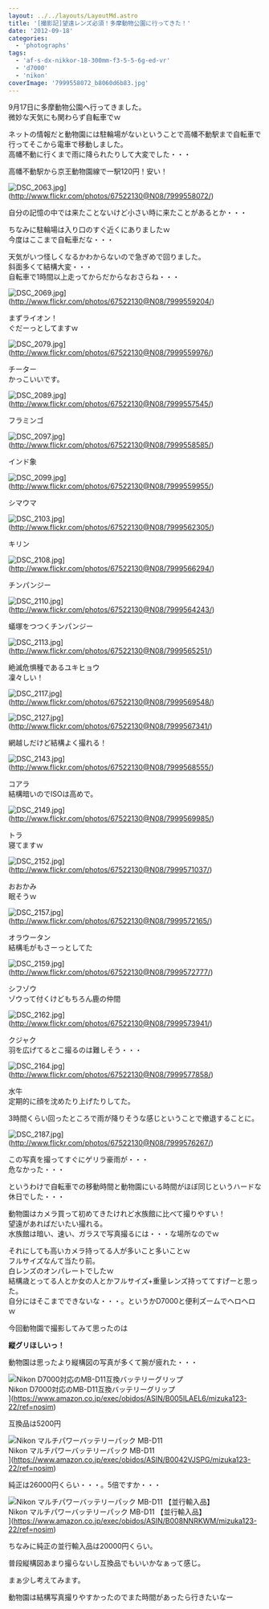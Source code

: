 ```yaml
---
layout: ../../layouts/LayoutMd.astro
title: '[撮影記]望遠レンズ必須！多摩動物公園に行ってきた！'
date: '2012-09-18'
categories:
  - 'photographs'
tags:
  - 'af-s-dx-nikkor-18-300mm-f3-5-5-6g-ed-vr'
  - 'd7000'
  - 'nikon'
coverImage: '7999558072_b8060d6b83.jpg'
---
```


9月17日に多摩動物公園へ行ってきました。  
微妙な天気にも関わらず自転車でｗ

ネットの情報だと動物園には駐輪場がないということで高幡不動駅まで自転車で行ってそこから電車で移動しました。  
高幡不動に行くまで雨に降られたりして大変でした・・・

高幡不動駅から京王動物園線で一駅120円！安い！

![DSC_2063.jpg](/archive/images/7999558072_b8060d6b83.jpg)](http://www.flickr.com/photos/67522130@N08/7999558072/)

自分の記憶の中では来たことないけど小さい時に来たことがあるとか・・・

ちなみに駐輪場は入り口のすぐ近くにありましたｗ  
今度はここまで自転車だな・・・

天気がいつ怪しくなるかわからないので急ぎめで回りました。  
斜面多くて結構大変・・・  
自転車で1時間以上走ってからだからなおさらね・・・

![DSC_2069.jpg](/archive/images/7999559204_7e56253f81.jpg)](http://www.flickr.com/photos/67522130@N08/7999559204/)

まずライオン！  
ぐだーっとしてますｗ

![DSC_2079.jpg](/archive/images/7999559976_1c2814580e.jpg)](http://www.flickr.com/photos/67522130@N08/7999559976/)

チーター  
かっこいいです。

![DSC_2089.jpg](/archive/images/7999557545_bc4c2bff39.jpg)](http://www.flickr.com/photos/67522130@N08/7999557545/)

フラミンゴ

![DSC_2097.jpg](/archive/images/7999558585_ec8abf9430.jpg)](http://www.flickr.com/photos/67522130@N08/7999558585/)

インド象

![DSC_2099.jpg](/archive/images/7999559955_24a928291d.jpg)](http://www.flickr.com/photos/67522130@N08/7999559955/)

シマウマ

![DSC_2103.jpg](/archive/images/7999562305_579ac7a812.jpg)](http://www.flickr.com/photos/67522130@N08/7999562305/)

キリン

![DSC_2108.jpg](/archive/images/7999566294_30e013f1cb.jpg)](http://www.flickr.com/photos/67522130@N08/7999566294/)

チンパンジー

![DSC_2110.jpg](/archive/images/7999564243_3a5d6985ac.jpg)](http://www.flickr.com/photos/67522130@N08/7999564243/)

蟻塚をつつくチンパンジー

![DSC_2113.jpg](/archive/images/7999565251_80f31311b2.jpg)](http://www.flickr.com/photos/67522130@N08/7999565251/)

絶滅危惧種であるユキヒョウ  
凜々しい！

![DSC_2117.jpg](/archive/images/7999569548_31a52bab3e.jpg)](http://www.flickr.com/photos/67522130@N08/7999569548/)

![DSC_2127.jpg](/archive/images/7999567341_75b2b7024f.jpg)](http://www.flickr.com/photos/67522130@N08/7999567341/)

網越しだけど結構よく撮れる！

![DSC_2143.jpg](/archive/images/7999568555_f7a9381de0.jpg)](http://www.flickr.com/photos/67522130@N08/7999568555/)

コアラ  
結構暗いのでISOは高めで。

![DSC_2149.jpg](/archive/images/7999569985_d759926dc7.jpg)](http://www.flickr.com/photos/67522130@N08/7999569985/)

トラ  
寝てますｗ

![DSC_2152.jpg](/archive/images/7999571037_b3e551339c.jpg)](http://www.flickr.com/photos/67522130@N08/7999571037/)

おおかみ  
眠そうｗ

![DSC_2157.jpg](/archive/images/7999572165_bab3a8356a.jpg)](http://www.flickr.com/photos/67522130@N08/7999572165/)

オラウータン  
結構毛がもさーっとしてた

![DSC_2159.jpg](/archive/images/7999572777_5ce1db2364.jpg)](http://www.flickr.com/photos/67522130@N08/7999572777/)

シフゾウ  
ゾウって付くけどもちろん鹿の仲間

![DSC_2162.jpg](/archive/images/7999573941_97a0177b0f.jpg)](http://www.flickr.com/photos/67522130@N08/7999573941/)

クジャク  
羽を広げてるとこ撮るのは難しそう・・・

![DSC_2164.jpg](/archive/images/7999577858_95a7cb6e2c.jpg)](http://www.flickr.com/photos/67522130@N08/7999577858/)

水牛  
定期的に顔を沈めたり上げたりしてた。

3時間くらい回ったところで雨が降りそうな感じということで撤退することに。

![DSC_2187.jpg](/archive/images/7999576267_965c7501d8.jpg)](http://www.flickr.com/photos/67522130@N08/7999576267/)

この写真を撮ってすぐにゲリラ豪雨が・・・  
危なかった・・・

というわけで自転車での移動時間と動物園にいる時間がほぼ同じというハードな休日でした・・・

動物園はカメラ買って初めてきたけれど水族館に比べて撮りやすい！  
望遠があればだいたい撮れる。  
水族館は暗い、速い、ガラスで写真撮るには・・・な場所なのでｗ

それにしても高いカメラ持ってる人が多いこと多いことｗ  
フルサイズなんて当たり前。  
白レンズのオンパレートでしたｗ  
結構歳とってる人とか女の人とかフルサイズ+重量レンズ持っててすげーと思った。  
自分にはそこまでできないな・・・。というかD7000と便利ズームでヘロヘロｗ

今回動物園で撮影してみて思ったのは

**縦グリほしいっ！**

動物園は思ったより縦構図の写真が多くて腕が疲れた・・・

![Nikon D7000対応のMB-D11互換バッテリーグリップ](/archive/images/316t1Na46bL._SL75_.jpg)  
Nikon D7000対応のMB-D11互換バッテリーグリップ  
](https://www.amazon.co.jp/exec/obidos/ASIN/B005ILAEL6/mizuka123-22/ref=nosim)

互換品は5200円

![Nikon マルチパワーバッテリーパック MB-D11](/archive/images/41d30QjoY8L._SL75_.jpg)  
Nikon マルチパワーバッテリーパック MB-D11  
](https://www.amazon.co.jp/exec/obidos/ASIN/B0042VJSPG/mizuka123-22/ref=nosim)

純正は26000円くらい・・・。5倍ですか・・・

![Nikon マルチパワーバッテリーパック MB-D11 【並行輸入品】](/archive/images/41LKwSJT0HL._SL75_.jpg)  
Nikon マルチパワーバッテリーパック MB-D11 【並行輸入品】  
](https://www.amazon.co.jp/exec/obidos/ASIN/B008NNRKWM/mizuka123-22/ref=nosim)

ちなみに純正の並行輸入品は20000円くらい。

普段縦構図あまり撮らないし互換品でもいいかなぁって感じ。

まぁ少し考えてみます。

動物園は結構写真撮りやすかったのでまた時間があったら行きたいなー
